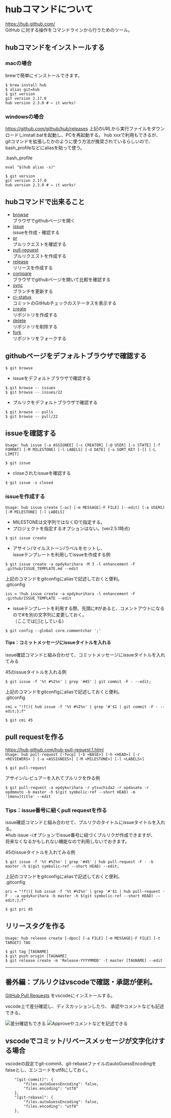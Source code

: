 # hubコマンドについて
https://hub.github.com/  
GitHub に対する操作をコマンドラインから行うためのツール。

## hubコマンドをインストールする
### macの場合
brewで簡単にインストールできます。
```
$ brew install hub
$ alias git=hub
$ git version
git version 2.17.0
hub version 2.3.0 # ← it works!
```

### windowsの場合
https://github.com/github/hub/releases
上記のURLから実行ファイルをダウンロードしinstall.batを起動し、PCを再起動する。
hub xxxで利用もできるが、gitコマンドを拡張したかのように使う方法が推奨されているらしいので、
bash_profileなどにaliasを貼って使う。

.bash_profile
```
eval "$(hub alias -s)"
```

```
$ git version
git version 2.17.0
hub version 2.3.0 # ← it works!
```

## hubコマンドで出来ること
* [browse](https://hub.github.com/hub-browse.1.html)  
ブラウザでgithubページを開く
* [issue](https://hub.github.com/hub-issue.1.html)  
issueを作成・確認する
* [pr](https://hub.github.com/hub-pr.1.html)  
プルリクエストを確認する
* [pull-request](https://hub.github.com/hub-pull-request.1.html)  
プルリクエストを作成する
* [release](https://hub.github.com/hub-release.1.html)  
リリースを作成する
* [compare](https://hub.github.com/hub-compare.1.html)  
ブラウザでgithubページを開いて比較を確認する
* [sync](https://hub.github.com/hub-sync.1.html)  
ブランチを更新する
* [ci-status](https://hub.github.com/hub-ci-status.1.html)  
コミットのGitHubチェックのステータスを表示する
* [create](https://hub.github.com/hub-create.1.html)  
リポジトリを作成する
* [delete](https://hub.github.com/hub-delete.1.html)  
リポジトリを削除する
* [fork](https://hub.github.com/hub-fork.1.html)  
リポジトリをフォークする


## githubページをデフォルトブラウザで確認する
```
$ git browse
```
* issueをデフォルトブラウザで確認する
```
$ git browse -- issues
$ git browse -- issues/22
```
* プルリクをデフォルトブラウザで確認する
```
$ git browse -- pulls
$ git browse -- pull/22
```

## issueを確認する
`Usage: hub issue [-a ASSIGNEE] [-c CREATOR] [-@ USER] [-s STATE] [-f FORMAT] [-M MILESTONE] [-l LABELS] [-d DATE] [-o SORT_KEY [-]] [-L LIMIT]`
```
$ git issue
```
* closeされたissueを確認する
```
$ git issue -s closed
```

### issueを作成する
`Usage: hub issue create [-oc] [-m MESSAGE|-F FILE] [--edit] [-a USERS] [-M MILESTONE] [-l LABELS]`
* MILESTONEは文字列ではなくIDで指定する。
* プロジェクトを指定するオプションはない。(ver2.5.1時点)
```
$ git issue create
```
* アサイン/マイルストーン/ラベルをセットし、  
issueテンプレートを利用してissueを作成する例
```
$ git issue create -a opdykurihara -M 3 -l enhancement -F .github/ISSUE_TEMPLATE.md --edit
```
上記のコマンドをgitconfigにaliasで記述しておくと便利。  
.gitconfig
```
iss = !hub issue create -a opdykurihara -l enhancement -F .github/ISSUE_TEMPLATE --edit
```

* issueテンプレートを利用する際、先頭に#があると、コメントアウトになるので#を別の文字列に変更しておく。  
（ここでは[;]としている）
```
$ git config --global core.commentchar ';'
```

#### Tips：コミットメッセージにissueタイトルを入れる
issue確認コマンドと組み合わせて、コミットメッセージにissueタイトルを入れてみる

45のissueタイトルを入れる例
```
$ git issue -f '%t #%I%n' | grep '#45' | git commit -F - --edit;
```

上記のコマンドをgitconfigにaliasで記述しておくと便利。  
.gitconfig
```
cmi = "!f(){ hub issue -f '%t #%I%n' | grep '#'$1 | git commit -F - --edit;};f"
```

```
$ git cmi 45
```

## pull requestを作る
https://hub.github.com/hub-pull-request.1.html  
`Usage: hub pull-request [-focp] [-b <BASE>] [-h <HEAD>] [-r <REVIEWERS> ] [-a <ASSIGNEES>] [-M <MILESTONE>] [-l <LABELS>]`

```
$ git pull-request
```
アサイン/レビュアーを入れてプルリクを作る例
```
$ git pull-request -a opdykurihara -r ytsuchida2 -r opdasato -r opdmmuto -b master -h $(git symbolic-ref --short HEAD) -m '[menu]title' --edit
```

### Tips：issue番号に紐くpull requestを作る
issue確認コマンドと組み合わせて、プルリクのタイトルにissueタイトルを入れる。  
※hub issue -iオプションでissue番号に紐づくプルリクが作成できますが、  
将来なくなるかもしれない機能なので利用しないでおきます。

45のissueタイトルを入れてみる例
```
$ git issue -f '%t #%I%n' | grep '#45' | hub pull-request -F - -b master -h $(git symbolic-ref --short HEAD) --edit;
```
上記のコマンドをgitconfigにaliasで記述しておくと便利。  
.gitconfig
```
pri = "!f(){ hub issue -f '%t #%I%n' | grep '#'$1 | hub pull-request -F - -a opdykurihara -b master -h $(git symbolic-ref --short HEAD) --edit;};f"
```
```
$ git pri 45
```

## リリースタグを作る
`Usage: hub release create [-dpoc] [-a FILE] [-m MESSAGE|-F FILE] [-t TARGET] TAG`
```
$ git tag [TAGNAME]
$ git push origin [TAGNAME]
$ git release create -m 'Release-YYYYMMDD' -t master [TAGNAME] --edit
```

---
## 番外編：プルリクはvscodeで確認・承認が便利。
[GitHub Pull Requests](https://marketplace.visualstudio.com/items?itemName=GitHub.vscode-pull-request-github)
をvscodeにインストールする。

vscode上で差分確認し、ディスカッションしたり、
承認やコメントなども記述できる。

![差分確認もできる](2018-11-20-17-43-12.png)
![Approveやコメントなどを記述できる](2018-11-20-17-32-11.png)

## vscodeでコミット/リベースメッセージが文字化けする場合
vscodeの設定でgit-commit、git-rebaseファイルのautoGuessEncodingをfalseとし、エンコードをutf8にしておく。
```
    "[git-commit]": {
        "files.autoGuessEncoding": false,
        "files.encoding": "utf8"
    },
    "[git-rebase]": {
        "files.autoGuessEncoding": false,
        "files.encoding": "utf8"
    },
```

